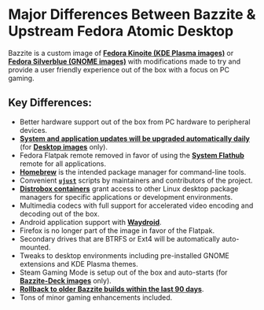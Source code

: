 # Major Differences Between Bazzite & Upstream Fedora Atomic Desktop

Bazzite is a custom image of [**Fedora Kinoite (KDE Plasma images)**](https://fedoraproject.org/atomic-desktops/kinoite/) or [**Fedora Silverblue (GNOME images)**](https://fedoraproject.org/atomic-desktops/silverblue/) with modifications made to try and provide a user friendly experience out of the box with a focus on PC gaming.

## Key Differences:

- Better hardware support out of the box from PC hardware to peripheral devices.
- [**System and application updates will be upgraded automatically daily**](/Installing_and_Managing_Software/Updates_Rollbacks_and_Rebasing/updating_guide/) (for [**Desktop images**](/General/FAQ/#1-desktop-edition) only).
- Fedora Flatpak remote removed in favor of using the [**System Flathub**](https://flathub.org/) remote for all applications.
- [**Homebrew**](/Installing_and_Managing_Software/Homebrew/) is the intended package manager for command-line tools.
- Convenient [**`ujust`**](/Installing_and_Managing_Software/ujust/) scripts by maintainers and contributors of the project.
- [**Distrobox containers**](/Installing_and_Managing_Software/Distrobox/) grant access to other Linux desktop package managers for specific applications or development environments.
- Multimedia codecs with full support for accelerated video encoding and decoding out of the box.
- Android application support with [**Waydroid**](/Installing_and_Managing_Software/Waydroid_Setup_Guide.md).
- Firefox is no longer part of the image in favor of the Flatpak.
- Secondary drives that are BTRFS or Ext4 will be automatically auto-mounted.
- Tweaks to desktop environments including pre-installed GNOME extensions and KDE Plasma themes.
- Steam Gaming Mode is setup out of the box and auto-starts (for [**Bazzite-Deck images**](/Handheld_and_HTPC_edition/Steam_Gaming_Mode/) only).
- [**Rollback to older Bazzite builds within the last 90 days**](/Installing_and_Managing_Software/Updates_Rollbacks_and_Rebasing/bazzite_rollback_helper.md).
- Tons of minor gaming enhancements included.
